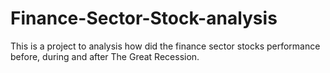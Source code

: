 # Finance-Sector-Stock-analysis
This is a project to analysis how did the finance sector stocks performance before, during and after The Great Recession.
